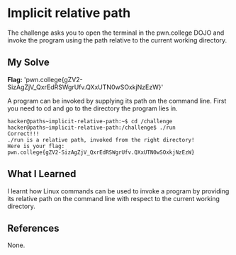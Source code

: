 # Implicit relative path
The challenge asks you to open the terminal in the pwn.college DOJO and invoke the program using the path relative to the current working directory.
## My Solve
**Flag:** 'pwn.college{gZV2-SizAgZjV_QxrEdRSWgrUfv.QXxUTN0wSOxkjNzEzW}'

A program can be invoked by supplying its path on the command line. First you need to cd and go to the directory the program lies in.
```
hacker@paths~implicit-relative-path:~$ cd /challenge
hacker@paths~implicit-relative-path:/challenge$ ./run
Correct!!!
./run is a relative path, invoked from the right directory!
Here is your flag:
pwn.college{gZV2-SizAgZjV_QxrEdRSWgrUfv.QXxUTN0wSOxkjNzEzW}
```

## What I Learned
I learnt how Linux commands can be used to invoke a program by providing its relative path on the command line with respect to the current working directory.
## References
None.
